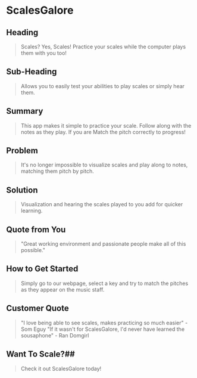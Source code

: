 # ScalesGalore #

<!-- 
> This material was originally posted [here](http://www.quora.com/What-is-Amazons-approach-to-product-development-and-product-management). It is reproduced here for posterities sake.

There is an approach called "working backwards" that is widely used at Amazon. They work backwards from the customer, rather than starting with an idea for a product and trying to bolt customers onto it. While working backwards can be applied to any specific product decision, using this approach is especially important when developing new products or features.

For new initiatives a product manager typically starts by writing an internal press release announcing the finished product. The target audience for the press release is the new/updated product's customers, which can be retail customers or internal users of a tool or technology. Internal press releases are centered around the customer problem, how current solutions (internal or external) fail, and how the new product will blow away existing solutions.

If the benefits listed don't sound very interesting or exciting to customers, then perhaps they're not (and shouldn't be built). Instead, the product manager should keep iterating on the press release until they've come up with benefits that actually sound like benefits. Iterating on a press release is a lot less expensive than iterating on the product itself (and quicker!).

If the press release is more than a page and a half, it is probably too long. Keep it simple. 3-4 sentences for most paragraphs. Cut out the fat. Don't make it into a spec. You can accompany the press release with a FAQ that answers all of the other business or execution questions so the press release can stay focused on what the customer gets. My rule of thumb is that if the press release is hard to write, then the product is probably going to suck. Keep working at it until the outline for each paragraph flows. 

Oh, and I also like to write press-releases in what I call "Oprah-speak" for mainstream consumer products. Imagine you're sitting on Oprah's couch and have just explained the product to her, and then you listen as she explains it to her audience. That's "Oprah-speak", not "Geek-speak".

Once the project moves into development, the press release can be used as a touchstone; a guiding light. The product team can ask themselves, "Are we building what is in the press release?" If they find they're spending time building things that aren't in the press release (overbuilding), they need to ask themselves why. This keeps product development focused on achieving the customer benefits and not building extraneous stuff that takes longer to build, takes resources to maintain, and doesn't provide real customer benefit (at least not enough to warrant inclusion in the press release).
 -->
 
## Heading ##
  > Scales? Yes, Scales! Practice your scales while the computer plays them with you too!

## Sub-Heading ##
  > Allows you to easily test your abilities to play scales or simply hear them.

## Summary ##
  > This app makes it simple to practice your scale. Follow along with the notes as they play. If you are 
  Match the pitch correctly to progress!

## Problem ##
  > It's no longer impossible to visualize scales and play along to notes, matching them pitch by pitch.

## Solution ##
  > Visualization and hearing the scales played to you add for quicker learning.

## Quote from You ##
  > "Great working environment and passionate people make all of this possible."

## How to Get Started ##
  > Simply go to our webpage, select a key and try to match the pitches as they appear on the music staff.

## Customer Quote ##
  > "I love being able to see scales, makes practicing so much easier" - Som Eguy
  > "If it wasn't for ScalesGalore, I'd never have learned the sousaphone" - Ran Domgirl

## Want To Scale?##
  > Check it out ScalesGalore today!
